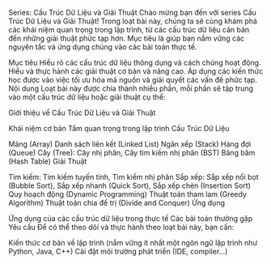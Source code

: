 Series: Cấu Trúc Dữ Liệu và Giải Thuật
Chào mừng bạn đến với series Cấu Trúc Dữ Liệu và Giải Thuật! Trong loạt bài này, chúng ta sẽ cùng khám phá các khái niệm quan trọng trong lập trình, từ các cấu trúc dữ liệu căn bản đến những giải thuật phức tạp hơn. Mục tiêu là giúp bạn nắm vững các nguyên tắc và ứng dụng chúng vào các bài toán thực tế.

Mục tiêu
Hiểu rõ các cấu trúc dữ liệu thông dụng và cách chúng hoạt động.
Hiểu và thực hành các giải thuật cơ bản và nâng cao.
Áp dụng các kiến thức học được vào việc tối ưu hóa mã nguồn và giải quyết các vấn đề phức tạp.
Nội dung
Loạt bài này được chia thành nhiều phần, mỗi phần sẽ tập trung vào một cấu trúc dữ liệu hoặc giải thuật cụ thể:

Giới thiệu về Cấu Trúc Dữ Liệu và Giải Thuật

Khái niệm cơ bản
Tầm quan trọng trong lập trình
Cấu Trúc Dữ Liệu

Mảng (Array)
Danh sách liên kết (Linked List)
Ngăn xếp (Stack)
Hàng đợi (Queue)
Cây (Tree): Cây nhị phân, Cây tìm kiếm nhị phân (BST)
Bảng băm (Hash Table)
Giải Thuật

Tìm kiếm: Tìm kiếm tuyến tính, Tìm kiếm nhị phân
Sắp xếp: Sắp xếp nổi bọt (Bubble Sort), Sắp xếp nhanh (Quick Sort), Sắp xếp chèn (Insertion Sort)
Quy hoạch động (Dynamic Programming)
Thuật toán tham lam (Greedy Algorithm)
Thuật toán chia để trị (Divide and Conquer)
Ứng dụng

Ứng dụng của các cấu trúc dữ liệu trong thực tế
Các bài toán thường gặp
Yêu cầu
Để có thể theo dõi và thực hành theo loạt bài này, bạn cần:

Kiến thức cơ bản về lập trình (nắm vững ít nhất một ngôn ngữ lập trình như Python, Java, C++)
Cài đặt môi trường phát triển (IDE, compiler...)
